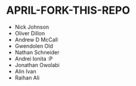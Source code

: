 # APRIL-FORK-THIS-REPO

- Nick Johnson
- Oliver Dillon
- Andrew D McCall
- Gwendolen Old
- Nathan Schneider
- Andrei Ionita :P
- Jonathan Owolabi
- Alin Ivan
- Raihan Ali